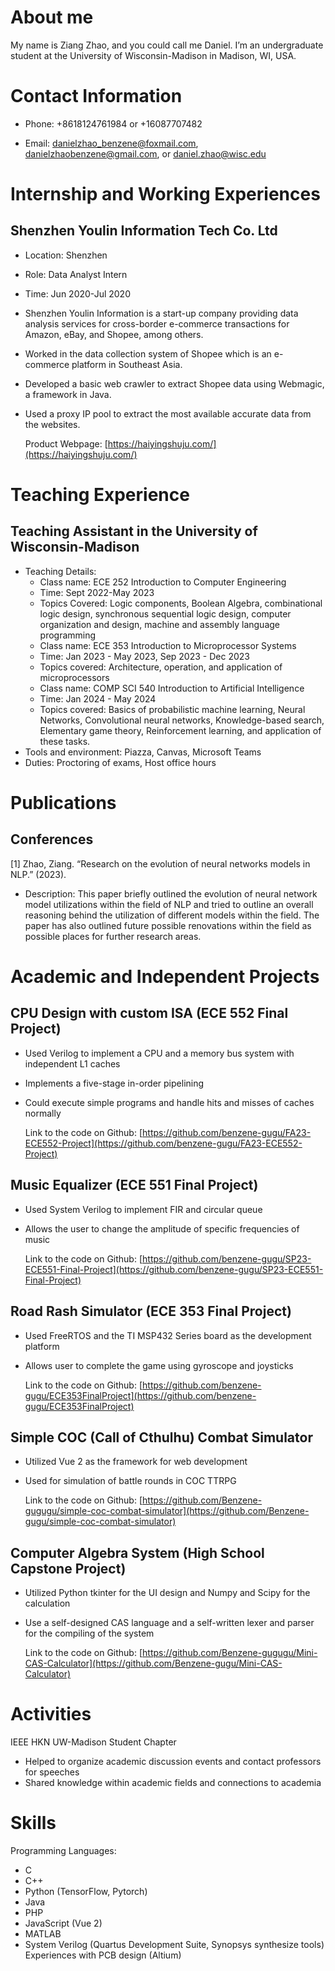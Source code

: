 # About me

My name is Ziang Zhao, and you could call me Daniel. I’m an undergraduate student at the University of Wisconsin-Madison in Madison, WI, USA.


# Contact Information
- Phone: +8618124761984 or +16087707482

- Email: [danielzhao_benzene@foxmail.com](danielzhao_benzene@foxmail.com), [danielzhaobenzene@gmail.com](danielzhaobenzene@gmail.com), or [daniel.zhao@wisc.edu](daniel.zhao@wisc.edu)

# Internship and Working Experiences

## Shenzhen Youlin Information Tech Co. Ltd

- Location: Shenzhen

- Role: Data Analyst Intern

- Time: Jun 2020-Jul 2020

- Shenzhen Youlin Information is a start-up company providing data analysis services for cross-border e-commerce transactions for Amazon, eBay, and Shopee, among others.

- Worked in the data collection system of Shopee which is an e-commerce platform in Southeast Asia. 

- Developed a basic web crawler to extract Shopee data using Webmagic, a framework in Java.

- Used a proxy IP pool to extract the most available accurate data from the websites.

    Product Webpage: [https://haiyingshuju.com/](https://haiyingshuju.com/)

# Teaching Experience

## Teaching Assistant in the University of Wisconsin-Madison
- Teaching Details: 
    - Class name: ECE 252 Introduction to Computer Engineering
    - Time: Sept 2022-May 2023
    - Topics Covered: Logic components, Boolean Algebra, combinational logic design, synchronous sequential logic design, computer organization and design, machine and assembly language programming
    - Class name: ECE 353 Introduction to Microprocessor Systems
    - Time: Jan 2023 - May 2023, Sep 2023 - Dec 2023
    - Topics covered: Architecture, operation, and application of microprocessors
    - Class name: COMP SCI 540 Introduction to Artificial Intelligence
    - Time: Jan 2024 - May 2024
    - Topics covered: Basics of probabilistic machine learning, Neural Networks, Convolutional neural networks, Knowledge-based search, Elementary game theory, Reinforcement learning, and application of these tasks. 
- Tools and environment: Piazza, Canvas, Microsoft Teams
- Duties: Proctoring of exams, Host office hours

# Publications

## Conferences
[1] Zhao, Ziang. “Research on the evolution of neural networks models in NLP.” (2023).
- Description: This paper briefly outlined the evolution of neural network model utilizations within the field of NLP and tried to outline an overall reasoning behind the utilization of different models within the field. The paper has also outlined future possible renovations within the field as possible places for further research areas. 


# Academic and Independent Projects

## CPU Design with custom ISA (ECE 552 Final Project)
-	Used Verilog to implement a CPU and a memory bus system with independent L1 caches
-	Implements a five-stage in-order pipelining
-	Could execute simple programs and handle hits and misses of caches normally

      Link to the code on Github: [https://github.com/benzene-gugu/FA23-ECE552-Project](https://github.com/benzene-gugu/FA23-ECE552-Project)

## Music Equalizer (ECE 551 Final Project)
-	Used System Verilog to implement FIR and circular queue
-	Allows the user to change the amplitude of specific frequencies of music

      Link to the code on Github: [https://github.com/benzene-gugu/SP23-ECE551-Final-Project](https://github.com/benzene-gugu/SP23-ECE551-Final-Project)


## Road Rash Simulator (ECE 353 Final Project)
-	Used FreeRTOS and the TI MSP432 Series board as the development platform
-	Allows user to complete the game using gyroscope and joysticks

      Link to the code on Github: [https://github.com/benzene-gugu/ECE353FinalProject](https://github.com/benzene-gugu/ECE353FinalProject)


## Simple COC (Call of Cthulhu) Combat Simulator
-	Utilized Vue 2 as the framework for web development
-	Used for simulation of battle rounds in COC TTRPG

    Link to the code on Github: [https://github.com/Benzene-gugugu/simple-coc-combat-simulator](https://github.com/Benzene-gugu/simple-coc-combat-simulator)

## Computer Algebra System (High School Capstone Project)
- Utilized Python tkinter for the UI design and Numpy and Scipy for the calculation
- Use a self-designed CAS language and a self-written lexer and parser for the compiling of the system

    Link to the code on Github: [https://github.com/Benzene-gugugu/Mini-CAS-Calculator](https://github.com/Benzene-gugu/Mini-CAS-Calculator)

# Activities
IEEE HKN UW-Madison Student Chapter
-	Helped to organize academic discussion events and contact professors for speeches
-	Shared knowledge within academic fields and connections to academia

# Skills
Programming Languages: 
- C
- C++
- Python (TensorFlow, Pytorch)
- Java
- PHP
- JavaScript (Vue 2)
- MATLAB
- System Verilog (Quartus Development Suite, Synopsys synthesize tools)
Experiences with PCB design (Altium)
